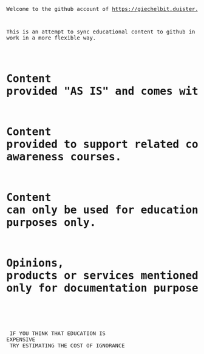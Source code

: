<html>
<body>
<pre>

Welcome to the github account of https://giechelbit.duister.org.

This is an attempt to sync educational content to github in order
to work in a more flexible way.
<bold><pre>
# Content provided "AS IS" and comes with no warranty or support of any kind.
# Content provided to support related courses, including supporting security awareness courses.
# Content can only be used for educational use and security awareness/training purposes only.
# Opinions, products or services mentioned in references are not endorsed and are only for documentation purposes only
</pre></bold>
<br>
<br>
<bold>IF YOU THINK THAT EDUCATION IS EXPENSIVE<br>
  TRY ESTIMATING THE COST OF IGNORANCE<br>
  </bold>


                                                                                                      
</pre>
</body>
</html>
